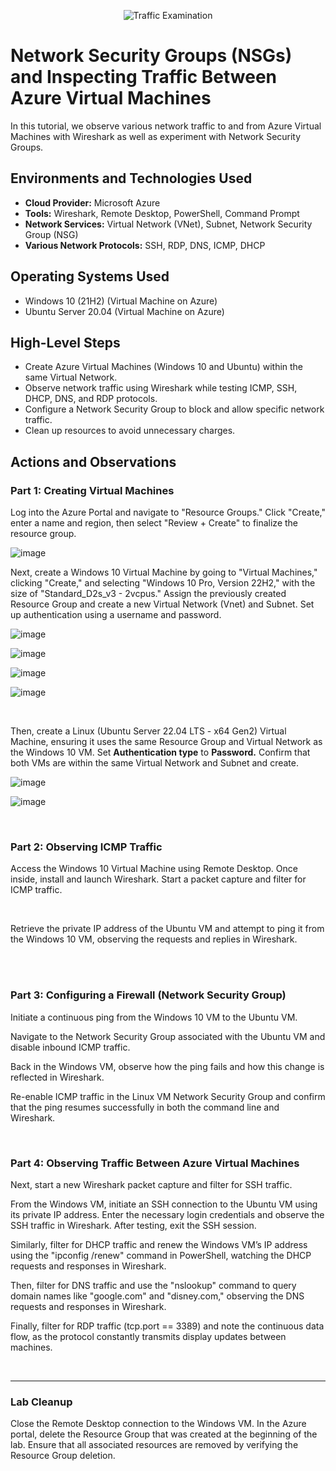 <p align="center">
<img src="https://i.imgur.com/Ua7udoS.png" alt="Traffic Examination"/>
</p>

<h1>Network Security Groups (NSGs) and Inspecting Traffic Between Azure Virtual Machines</h1>
In this tutorial, we observe various network traffic to and from Azure Virtual Machines with Wireshark as well as experiment with Network Security Groups. <br />




<h2>Environments and Technologies Used</h2>

- <strong>Cloud Provider:</strong> Microsoft Azure
- <strong>Tools:</strong> Wireshark, Remote Desktop, PowerShell, Command Prompt
- <strong>Network Services:</strong> Virtual Network (VNet), Subnet, Network Security Group (NSG)
- <strong>Various Network Protocols:</strong> SSH, RDP, DNS, ICMP, DHCP




<h2>Operating Systems Used </h2>

- Windows 10 (21H2) (Virtual Machine on Azure)
- Ubuntu Server 20.04 (Virtual Machine on Azure)




<h2>High-Level Steps</h2>

- Create Azure Virtual Machines (Windows 10 and Ubuntu) within the same Virtual Network.
- Observe network traffic using Wireshark while testing ICMP, SSH, DHCP, DNS, and RDP protocols.
- Configure a Network Security Group to block and allow specific network traffic.
- Clean up resources to avoid unnecessary charges.






<h2>Actions and Observations</h2>

<h3>Part 1: Creating Virtual Machines</h3>

<p>
Log into the Azure Portal and navigate to "Resource Groups." Click "Create," enter a name and region, then select "Review + Create" to finalize the resource group. 
</p>

![image](https://github.com/user-attachments/assets/8a964873-724f-4f7e-9444-425301f9df94)
<br />

<p>
Next, create a Windows 10 Virtual Machine by going to "Virtual Machines," clicking "Create," and selecting "Windows 10 Pro, Version 22H2," with the size of "Standard_D2s_v3 - 2vcpus." Assign the previously created Resource Group and create a new Virtual Network (Vnet) and Subnet. Set up authentication using a username and password. 
</p>

![image](https://github.com/user-attachments/assets/6aba1333-8288-4515-a1fa-29a881f1b089)

![image](https://github.com/user-attachments/assets/1b2686e3-1087-4fbb-969b-2961fac48f44)

![image](https://github.com/user-attachments/assets/feb02eb5-82e5-4e2e-923f-8238116096f0)

![image](https://github.com/user-attachments/assets/96441ee6-f630-4ce0-9bcc-32e45b270315)

<br />
<p>
Then, create a Linux (Ubuntu Server 22.04 LTS - x64 Gen2) Virtual Machine, ensuring it uses the same Resource Group and Virtual Network as the Windows 10 VM. Set <strong>Authentication type</strong> to <strong>Password.</strong> Confirm that both VMs are within the same Virtual Network and Subnet and create.
</p>

![image](https://github.com/user-attachments/assets/93b3a303-a729-4c83-bd46-0456b29675d6)

![image](https://github.com/user-attachments/assets/3d4e522c-d6a0-4934-9990-4a11f07c7332)

<br />

<h3>Part 2: Observing ICMP Traffic</h3>

<p>Access the Windows 10 Virtual Machine using Remote Desktop. Once inside, install and launch Wireshark. Start a packet capture and filter for ICMP traffic.</p>


<br />

<p>Retrieve the private IP address of the Ubuntu VM and attempt to ping it from the Windows 10 VM, observing the requests and replies in Wireshark.</p>


<br />
<br />

<h3>Part 3: Configuring a Firewall (Network Security Group)</h3>

<p>Initiate a continuous ping from the Windows 10 VM to the Ubuntu VM.</p>



<p>Navigate to the Network Security Group associated with the Ubuntu VM and disable inbound ICMP traffic.</p>



<p>Back in the Windows VM, observe how the ping fails and how this change is reflected in Wireshark.</p>


  
<p>Re-enable ICMP traffic in the Linux VM Network Security Group and confirm that the ping resumes successfully in both the command line and Wireshark.</p>


<br />

<h3>Part 4: Observing Traffic Between Azure Virtual Machines</h3>

<p>Next, start a new Wireshark packet capture and filter for SSH traffic.</p>


 
<p>From the Windows VM, initiate an SSH connection to the Ubuntu VM using its private IP address. Enter the necessary login credentials and observe the SSH traffic in Wireshark. After testing, exit the SSH session.</p>



<p>Similarly, filter for DHCP traffic and renew the Windows VM’s IP address using the "ipconfig /renew" command in PowerShell, watching the DHCP requests and responses in Wireshark.</p> 



<p>Then, filter for DNS traffic and use the "nslookup" command to query domain names like "google.com" and "disney.com," observing the DNS requests and responses in Wireshark.</p>



<p>Finally, filter for RDP traffic (tcp.port == 3389) and note the continuous data flow, as the protocol constantly transmits display updates between machines.</p>


<br />

<hr>

<h3>Lab Cleanup</h3>

<p>Close the Remote Desktop connection to the Windows VM. In the Azure portal, delete the Resource Group that was created at the beginning of the lab. Ensure that all associated resources are removed by verifying the Resource Group deletion.</p>


